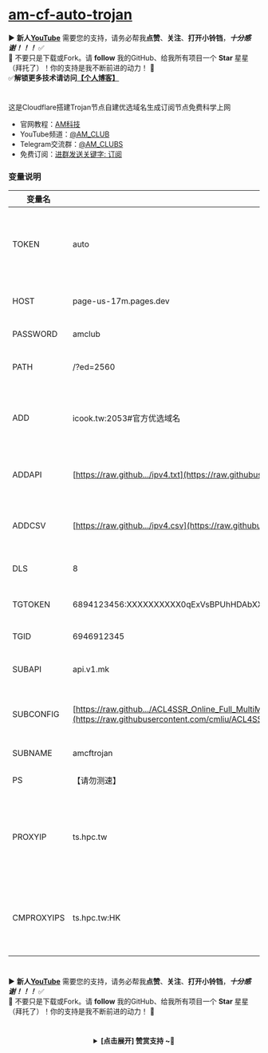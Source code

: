 # [am-cf-auto-trojan](https://github.com/ansoncloud8/am-cf-auto-trojan)
▶️ **新人[YouTube](https://youtube.com/@AM_CLUB)** 需要您的支持，请务必帮我**点赞**、**关注**、**打开小铃铛**，***十分感谢！！！*** ✅
</br>🎁 不要只是下载或Fork。请 **follow** 我的GitHub、给我所有项目一个 **Star** 星星（拜托了）！你的支持是我不断前进的动力！ 💖
</br>✅**解锁更多技术请访问[【个人博客】](https://am.809098.xyz)**
#

这是Cloudflare搭建Trojan节点自建优选域名生成订阅节点免费科学上网

- 官网教程：[AM科技](https://am.809098.xyz)
- YouTube频道：[@AM_CLUB](https://youtube.com/@AM_CLUB)
- Telegram交流群：[@AM_CLUBS](https://t.me/AM_CLUBS)
- 免费订阅：[进群发送关键字: 订阅](https://t.me/AM_CLUBS)

### 变量说明

| 变量名     | 示例                                                         | 备注                                                         |
| ---------- | ------------------------------------------------------------ | ------------------------------------------------------------ |
| TOKEN      | auto                                                         | 快速订阅内置节点的订阅路径地址 /auto (支持多元素, 元素之间使用`,`作间隔) |
| HOST       | page-us-17m.pages.dev                                     | 快速订阅内置节点的伪装域名                                   |
| PASSWORD   | amclub                                                    | 快速订阅内置节点的密码                                       |
| PATH       | /?ed=2560                                                    | 快速订阅内置节点的路径信息                                   |
| ADD        | icook.tw:2053#官方优选域名                                   | 对应`addresses`字段 (支持多元素, 元素之间使用`,`作间隔)      |
| ADDAPI     | [https://raw.github.../ipv4.txt](https://raw.githubusercontent.com/ansoncloud8/am-tunnel/dev/ipv4.txt) | 对应`ipv4`字段 (支持多元素, 元素之间使用`,`作间隔)   |
| ADDCSV     | [https://raw.github.../ipv4.csv](https://raw.githubusercontent.com/ansoncloud8/am-tunnel/dev/ipv4.csv) | 对应`ipv4`字段 (支持多元素, 元素之间使用`,`作间隔)   |
| DLS        | 8                                                            | `addressescsv`测速结果满足速度下限                           |
| TGTOKEN    | 6894123456:XXXXXXXXXX0qExVsBPUhHDAbXXXXXqWXgBA               | 发送TG通知的机器人token                                      |
| TGID       | 6946912345                                                   | 接收TG通知的账户数字ID                                       |
| SUBAPI     | api.v1.mk                                                    | clash、singbox等 订阅转换后端                                |
| SUBCONFIG  | [https://raw.github.../ACL4SSR_Online_Full_MultiMode.ini](https://raw.githubusercontent.com/cmliu/ACL4SSR/main/Clash/config/ACL4SSR_Online_Full_MultiMode.ini) | clash、singbox等 订阅转换配置文件                            |
| SUBNAME    | amcftrojan                                             | 订阅生成器名称                                               |
| PS         | 【请勿测速】                                                 | 节点名备注消息                                               |
| PROXYIP    | ts.hpc.tw                                        | 默认分配的ProxyIP, 多ProxyIP将随机分配(支持多元素, 元素之间使用`,`作间隔) |
| CMPROXYIPS | ts.hpc.tw:HK                              | 识别HK后分配对应的ProxyIP(支持多元素, 元素之间使用`,`作间隔) |



 #
▶️ **新人[YouTube](https://youtube.com/@AM_CLUB)** 需要您的支持，请务必帮我**点赞**、**关注**、**打开小铃铛**，***十分感谢！！！*** ✅
</br>🎁 不要只是下载或Fork。请 **follow** 我的GitHub、给我所有项目一个 **Star** 星星（拜托了）！你的支持是我不断前进的动力！ 💖
  
 # 
<center><details><summary><strong> [点击展开] 赞赏支持 ~🧧</strong></summary>
*我非常感谢您的赞赏和支持，它们将极大地激励我继续创新，持续产生有价值的工作。*
  
- **USDT-TRC20:** `TWTxUyay6QJN3K4fs4kvJTT8Zfa2mWTwDD`
  
</details></center>



